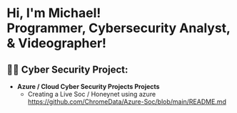 <h1>Hi, I'm Michael! <br/><a >Programmer</a>, <a >Cybersecurity Analyst</a>, <a > & Videographer!</a></h1>

<h2>👨‍💻 Cyber Security Project:</h2>

- <b>Azure / Cloud Cyber Security Projects Projects</b>
  - Creating a Live Soc / Honeynet using azure https://github.com/ChromeData/Azure-Soc/blob/main/README.md
